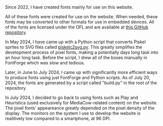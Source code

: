 Since 2022, I have created fonts mainly for use on this website. 

All of these fonts were created for use on the website. When needed, these fonts may be converted to other formats for use in embedded devices. All of the fonts are licensed under the OFL and are available at [this GitHub repository](https://github.com/ctcl-bregis/pixel-fonts/tree/main).

In May 2024, I have came up with a Python script that converts Piskel sprites to SVG files called [piskelc2svg.py](https://github.com/ctcl-bregis/script-dump/blob/main/converters/piskelc2svg.py). This greatly simplifies the development process of pixel fonts, making a potentially days long task into an hour long task. Before the script, I drew all of the boxes manually in FontForge which was slow and tedious.

Later, in June to July 2024, I came up with significantly more efficient ways to produce fonts using just FontForge and Python scripts. As of July 20, 2024, the fonts are generated by a script called "build.py" in the root of the repository.

In July 2024, I decided to go back to using fonts such as Play and Heuristica (used exclusively for MediaCow-related content) on the website. The pixel fonts' appeareance greatly depended on the pixel density of the display. The monitors on the system I use to develop the website is realitively low compared to a smartphone, at 96 DPI. 
